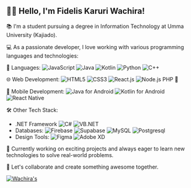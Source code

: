 ## 👋🏾 Hello, I'm Fidelis Karuri Wachira!

📚 I'm a student pursuing a degree in Information Technology at Umma University (Kajiado).

💻 As a passionate developer, I love working with various programming languages and technologies:

🚀 Languages: 
   ![JavaScript](https://img.shields.io/badge/-JavaScript-yellow?logo=javascript&logoColor=white)
   ![Java](https://img.shields.io/badge/-Java-red?logo=java&logoColor=white)
   ![Kotlin](https://img.shields.io/badge/-Kotlin-blue?logo=kotlin&logoColor=white)
   ![Python](https://img.shields.io/badge/-Python-green?logo=python&logoColor=white)
   ![C++](https://img.shields.io/badge/-C++-blue?logo=c%2B%2B&logoColor=white)

🌐 Web Development: 
   ![HTML5](https://img.shields.io/badge/-HTML5-E34F26?logo=html5&logoColor=white)
   ![CSS3](https://img.shields.io/badge/-CSS3-1572B6?logo=css3&logoColor=white)
   ![React.js](https://img.shields.io/badge/-React.js-61DAFB?logo=react&logoColor=white)
   ![Node.js](https://img.shields.io/badge/-Node.js-339933?logo=node.js&logoColor=white)
   PHP 🐘

📱 Mobile Development: 
   ![Java for Android](https://img.shields.io/badge/-Java-3DDC84?logo=android&logoColor=white)
   ![Kotlin for Android](https://img.shields.io/badge/-Kotlin-7F52FF?logo=android&logoColor=white)
   ![React Native](https://img.shields.io/badge/-React%20Native-61DAFB?logo=react&logoColor=white)

🛠️ Other Tech Stack: 
   - .NET Framework ![C#](https://img.shields.io/badge/-C%23-purple?logo=c-sharp&logoColor=white)
     ![VB.NET](https://img.shields.io/badge/-VB.NET-blue?logo=vb.net&logoColor=white)
   - Databases: 
     ![Firebase](https://img.shields.io/badge/-Firebase-FFCA28?logo=firebase&logoColor=white)
     ![Supabase](https://img.shields.io/badge/-Supabase-3D6754?logo=supabase&logoColor=white)
     ![MySQL](https://img.shields.io/badge/-MySQL-4479A1?logo=mysql&logoColor=white)
     ![Postgresql](https://img.shields.io/badge/-PostgreSQL-336791?logo=postgresql&logoColor=white)
   - Design Tools: 
     ![Figma](https://img.shields.io/badge/-Figma-F24E1E?logo=figma&logoColor=white)
     ![Adobe XD](https://img.shields.io/badge/-Adobe%20XD-FF61F6?logo=adobe-xd&logoColor=white)

🔭 Currently working on exciting projects and always eager to learn new technologies to solve real-world problems. 

🌟 Let's collaborate and create something awesome together.

[![Wachira's](https://github-readme-stats.vercel.app/api?username=itsfidelgray)](https://github.com/itsfidelgray/github-readme-stats)
